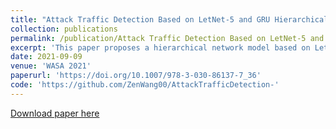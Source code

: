 ```yaml
---
title: "Attack Traffic Detection Based on LetNet-5 and GRU Hierarchical Deep Neural Network"
collection: publications
permalink: /publication/Attack Traffic Detection Based on LetNet-5 and GRU Hierarchical Deep Neural Network
excerpt: 'This paper proposes a hierarchical network model based on LetNet-5 and GRU to detect attack traffic.'
date: 2021-09-09
venue: 'WASA 2021'
paperurl: 'https://doi.org/10.1007/978-3-030-86137-7_36'
code: 'https://github.com/ZenWang00/AttackTrafficDetection-'
---
```


[Download paper here](http://academicpages.github.io/files/Wang2021_Chapter_AttackTrafficDetectionBasedOnL.pdf)